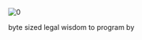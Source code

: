 ![0](https://encrypted-tbn0.gstatic.com/images?q=tbn%3AANd9GcS8clXnOM6XKo6o7JszdfZ4GMoOsI1iUMCPfw&usqp=CAU)

byte sized legal wisdom to program by

